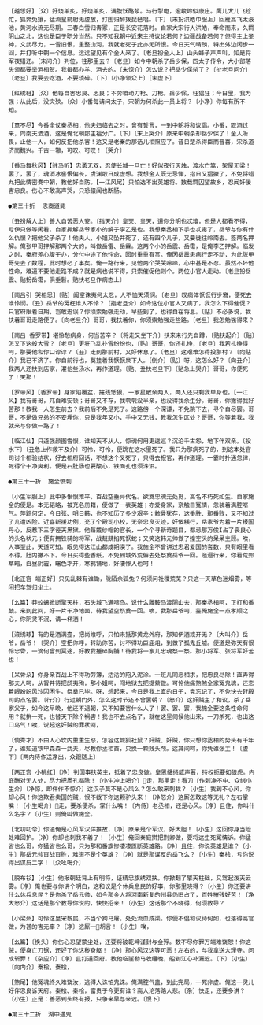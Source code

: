 <!-- { "loadSidebar": true } -->
    【越恁好】〔众〕好烧羊炙，好烧羊炙，满腹饫酪浆。马行掣电，逾峻岭似康庄。鹰儿犬儿飞趁忙，狐奔兔攘，猛流星箭射无虚放，打围归醉拨琵琶唱。〔下〕〔末扮洪皓巾服上〕回雁高飞太液池，黄河水流无尽期。三春白雪归青冢，正是长安花落时。自家大宋行人洪皓，奉命而来，久羁阴山之北，这也是臣子职分当然。只不知我朝中近来主持议论若何？边疆战备若何？但得主上圣神，文武尽力，一雪旧恨，重整山河，我就老死于此亦无所恨。今日天气晴朗，特出外边闲步一回，并打听中朝一个信息。远远望见有个金人来了。〔老旦扮金人上〕山头蜂子声声叫，知是将军夜猎还。〔末问介〕列位，往那里去？〔老旦〕如今中朝杀了岳少保，四太子传令，大小部落头领都要举酒相贺。我每都办羊、酒去的。〔末惊介〕怎么说？把岳少保杀了？〔扯老旦问介〕〔老旦〕我要去吃酒，不要琐碎。〔下〕〔小净领众上〕〔末虚下〕

    【红绣鞋】〔众〕他每自害忠良、忠良；不劳咱动刀枪、刀枪。岳少保，枉猖狂；今日里，我为强；从此后，没灾殃。〔众〕小番每请问太子，宋朝为何杀此一员上将？〔小净〕你每有所不知。

    【意不尽】今番全仗秦丞相，他夫妇临去之时，曾有誓言，一到中朝将和议倡。小番，取酒过来，向南天洒酒，这是俺北朝郎主福分广。〔下〕〔末上哭介〕原来中朝杀却岳少保了！金人所畏，止他一人，如何反把他杀害！这又是老秦的那话儿相照应了。昔日楚杀得臣而晋喜，宋杀道济而魏兴。千古一辙，可叹、可叹！〔哭介〕

    【番马舞秋风】【驻马听】忠勇无双，忍使长城一旦亡！好似夜行灭烛，渡水亡篙，架屋无梁！罢了，罢了，魂消冰窖恨偏长，虞渊取日成虚想。我想金人既无忌惮，指日又猖獗了，不免将蜡丸把此情密奏中朝，教他好自防。【一江风尾】只怕选不出英雄将。数载羁囚望故乡，忍闻奸佞害忠良。伤心不敢高声哭，只恐猿闻也断肠。

    ●第三十折  忠裔道毙

    〔丑扮解人上〕善人自苦恶人安。〔指天介〕皇天、皇天，道你分明也忒难，但是人都看不得，亏伊只做等闲看。自家押解岳爷家小的解子李乙是也。我想秦丞相下手也忒毒了，岳爷与你有什么仇恨？把他父子杀了！他夫人、小姐又坠井死了，还有四个儿子，又要徙往岭南去。签两名押解。俺张甲哥押解那两个大的，叫做岳雷、岳霖。这两个小的岳震、岳霭，是俺李乙押解。临发之时，秦府差心腹干办，分付中途了他性命，回时重重有赏。俺因岳震患病行走不动，为此张甲哥先去了数程，此时想必了事矣。俺一路行来，见他两个哭哭啼啼，心中甚是不忍。虽然不坏他性命，难道不要他走路不成？就是病也说不得，只索催促他则个。两位小官人走动。〔老旦扮岳震、贴扮岳霭，俱垂髫。贴扶老旦作病态上〕

    【南吕引 哭相思】〔贴〕阖室诛夷何太忍，人不恤天须悯。〔老旦〕叹病体恹恹行步窘，便死去谁怜悯。〔丑〕岳爷的冤枉谁人不怜？〔指老旦介〕如今这位小官人又病了，我怎么下得催促？只官府限着日期，岂敢迟误？你须索勉强走动，早些到了，也得自在将息。〔贴〕不必多说，我扶着哥哥走路便了。〔向老旦介〕哥哥，我扶着你，你须索勉强走些路。〔老旦〕我怎勉强得来？

    【南吕 香罗带】堪怜愁病身，何当苦辛？〔将走又坐下介〕扶来未行先自蹲，〔贴扶起介〕〔贴〕怎又下这般大雪？〔老旦〕更狂飞乱扑雪纷纷也，〔贴〕哥哥，你还扎挣，〔老旦〕我若扎挣得呵，那要他和你口谆谆？〔丑〕走到那前村，又好休息了。〔老旦〕这艰难怎得投那村？〔向贴介〕我已不济了。你自前行也，莫挂着我恹恹泉下人。〔倒介〕〔贴〕呀，这怎么好？〔向丑介〕我两人还扶到店家，灌他些汤水，再作道理。〔贴、丑扶老旦下〕〔贴急上哭介〕哥哥，你便死了！天那！

    【罗带风】【香罗带】身家陷覆盆，摧残恁狠，一家星散余两人，两人还只剩我单身也。【一江风】我有哥哥，兀自难安顿；哥哥又不存，我茕茕没半亲，也没得我余生分。哥哥，你撇得我好苦那！教我一人怎生前去？我前后不免是死了。这路傍一个深谭，不免跳下去，寻个自尽罢。哥哥，不是做兄弟的不安埋你，只是我年又小，手中又无钱，教我怎生区处？哥哥，你等着我，我就来与你做一路了！

    【临江仙】只道强颜图雪恨，谁知天不从人，惊魂何用更逡巡？沉沦千古怨，地下伴双亲。〔投水下〕〔丑急上作救不及介〕可怜，可怜，便跳在这水里死了。我只为那病死了的，到这本处官司讨个相验结状，好去相府回话，不想这个又死了，只得去报官，再作道理。一霎时扑通忽律，死得个干净爽利。便是石肚肠也要酸心，铁面孔也须洙泪。

    ●第三十一折  施全愤刺

    〔小生军服上〕此中多恨恨难平，百战空垂异代名。欲奠忠魂无处觅，高名不朽死如生。自家施全的便是。本无韬略，被充名册籍，便做了一表英雄；亦爱身家，奈触目冤情，忽装着满腔呕气。萍踪何定，今日张、明日韩，也不知历了多少艰辛；骸骨犹存，这番胜、那番败，又不知过了几遭凶险。近喜新援功例，充了个殿司小校，无奈忠良灭迹，奸佞横行，岳家爷为着一片报国丹心，反惹下三字诬天黑狱。他每戴纱帽的官长，一个个寻新奇题目，都忌那万俟Ι占了丧良心的头名状元；便有拥铁骑的将军，战兢兢掐死恹蛇；又笑这韩元帅做了撞空头的呆呆主顾。唉，人事至此，天道可知。眼见得这江山都成朔漠了。我施全不曾讲过忠君爱国的套数，只有眼里看不得，肚内撇不下。今日买得些香纸，不免到城外荒僻去处祭奠岳爷一回。迤逦行来，你看荒郊草暗，白昼阴霾，曙色才开，寒鸦铺地，好凄惨人也呵！

    【北正宫 端正好】只见乱棘有谁锄，陇陌余狐兔？何须问社稷荒芜？只这一天草色迷烟雾，等闲把车驾归尘土。

    【幺篇】莽蛟螭掀断擎天柱，石头城飞满啼乌。说什么雕鞍马渡阴山去，那秦丞相呵，正打和番鼓。来到此间，好一片干净地面，待我望空祭奠一回。唉，我那岳爷呵，鉴俺施全一点孝顺之心，你阴灵不泯，请一杯酒！

    【滚绣球】有的是酒满壶，把尚飨呼，只怕未抵那黄龙外府，那知伊酒戒开无？〔大叫介〕岳爷，岳爷！〔哭介〕空把你呼，转助你苦，讨不得功臣庙俎，到做了孤鬼丘墟。便道是弥天有恨怜忠骨，一滴何曾到冥途，好教我捶碎胸脯！待我将一家儿忠魂祭一祭。那小将军、张将军好苦也！

    【呆骨朵】你身亲百战上不得功劳簿，活活的陷入泥涂。一班儿同恶相求，把忠良尽除！直弄得那夫人呵，从眢井待把鸱夷殉，那小姐呵，闯地狱去把提萦做。可怜他痛煞煞全家冤鬼魂，还恋着眼盼盼风沙囚困生。祭奠已毕。呀，想起来，今日是我上直的日子，竟忘记了，不免快去赶殿司的点名罢。〔行介〕行过朝门外，怎么这时节还不曾罢朝？〔怒介〕这奸贼主了和议，杀了岳家父子，如今这早晚，他还不退朝，又不知要害什么人了！罢、罢、罢，我施全要这条性命何用？就拚一死，也替天下除个祸害！我也不去点名了，就在这里伺候他出来，一刀杀死，也出这口鸟气！唉，说起这奸贼的罪状呵，

    〔倘秀才〕不由人心坎内重重生怒，怎容这城狐社鼠？奸贼、奸贼，你只想你丞相的势头有千年了，谁知道铁甲森森一武夫，尽教你丞相首，只换一颗贱头颅。这其间呵，你凭谁张主！〔虚下〕〔两内侍作送净出，众跟随上〕

    【两正宫 小桃红】〔净〕判国事扶英主，抵着了忠良做。皇恩缱绻威声著，持权扼要如狼虎。内庭酬对无人处，尽力把周孔都除！〔小生冲上喝介〕走，那里走！看刀〔作刺净不中、众绑小生介〕〔净惊，即佯作不惊介〕这汉子莫不是心风么？怎么敢来刺我？〔小生〕我到不心风，你却心风！你这欺君卖国的贼，恨不截下你这颗驴头来！〔净怒介〕这厮怎敢这等无礼？左右掌嘴！〔小生喝介〕走，要杀便杀，掌什么嘴！〔内侍〕老丞相，还是心风。〔净〕且住，你叫什么名字？〔小生〕则俺叫做施全。

    【北叨叨令】你道俺是心风军汉佯推故，〔净〕原来是个军汉，好大胆！〔小生〕这回你身当险处难回护。〔净〕你却也刺我不着了！〔小生〕俺回秦庭拼把荆卿做，要将这生死冤情诉。你猛省也么哥，你猛省也么哥，只为那和番旗惨凄凄匝断英雄路。〔净〕且住，你说英雄是谁？〔小生〕那岳元帅百战百胜，难道不是个英雄？〔净〕就是那谋反的岳飞么？〔小生〕秦桧，亏你说得出谋反二字！〔众吆喝介〕

    【脱布衫】〔小生〕他报朝廷背上有明符，证精忠旗绣双扶。你掀翻了擎天柱础，又驾起泼天云雾。〔净〕俺也要与你讲个明白，这和议是个休兵息民的好事，你那里晓得？〔小生〕你还要讲什么休兵息民？是你杀了岳元帅，如今那金人将河南新复的州县仍旧占了，百姓摧残好苦！〔净大怒介〕这话是那个教导你说的，快快招来！〔小生〕这话那个不晓得，何须教导？

    【小梁州】可怜这皇宋黎民，不当个狗马屠，处处流血成渠。你便不倡和议待何如，也落得高官做，为甚的害无辜？〔净〕这厮一胡言！〔小生〕唉，

    【幺篇】〔换头〕你伤心忍望蒙尘处，还要将破乾坤谨封与金殍。数不尽你罪万端难饶恕！你这贼，便身亡刀锯，还好了你这秽身躯！〔净〕那心风汉这等可恶！左右的，与我拿送大理寺。问成斩罪！〔杂应介〕〔净〕且打道回府。教他临崖勒马收缰晚，船到江心补漏迟。〔下〕〔小生〕〔向内介〕秦桧、秦桧，

    【煞尾】他冤魂终久难饶汝，逃得人诛怕鬼诛。俺满腔气蛊，到此完局，一死非虚。俺这一灵儿好伴忠良诉天府。秦桧、秦桧，富贵于今更有谁？高人沦落路人悲。〔杂〕快走，还要多讲？〔小生〕正是：善恶到头终有报，只争来早与来迟。〔恨下〕

    ●第三十二折  湖中遇鬼

